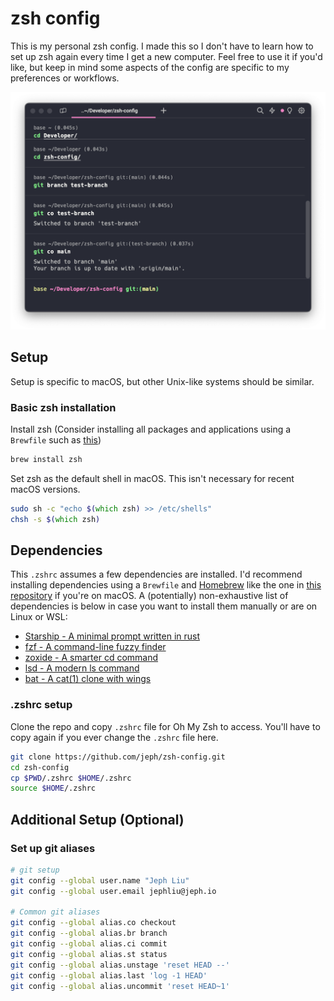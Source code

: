 # zsh config

This is my personal zsh config. I made this so I don't have to learn
how to set up zsh again every time I get a new computer. Feel free to
use it if you'd like, but keep in mind some aspects of the config are
specific to my preferences or workflows.

![Command Line Image Example](cmdline.png)

## Setup

Setup is specific to macOS, but other Unix-like systems should be similar.

### Basic zsh installation

Install zsh (Consider installing all packages and applications using a `Brewfile`
such as [this](https://github.com/jeph/brewfile))

```zsh
brew install zsh
```

Set zsh as the default shell in macOS. This isn't necessary for recent
macOS versions.

```zsh
sudo sh -c "echo $(which zsh) >> /etc/shells"
chsh -s $(which zsh)
```

## Dependencies

This `.zshrc` assumes a few dependencies are installed. I'd recommend installing
dependencies using a `Brewfile` and [Homebrew](https://brew.sh/) like the one in
[this repository](https://github.com/jeph/brewfile) if you're on macOS. A (potentially)
non-exhaustive list of dependencies is below in case you want to install them manually
or are on Linux or WSL:

- [Starship - A minimal prompt written in rust](https://starship.rs/)
- [fzf - A command-line fuzzy finder](https://github.com/junegunn/fzf)
- [zoxide - A smarter cd command](https://github.com/ajeetdsouza/zoxide)
- [lsd - A modern ls command](https://github.com/lsd-rs/lsd)
- [bat - A cat(1) clone with wings](https://github.com/sharkdp/bat)

### .zshrc setup

Clone the repo and copy `.zshrc` file for Oh My Zsh to access.
You'll have to copy again if you ever change the `.zshrc` file here.

```zsh
git clone https://github.com/jeph/zsh-config.git
cd zsh-config
cp $PWD/.zshrc $HOME/.zshrc
source $HOME/.zshrc
```

## Additional Setup (Optional)

### Set up git aliases

```zsh
# git setup
git config --global user.name "Jeph Liu"
git config --global user.email jephliu@jeph.io

# Common git aliases
git config --global alias.co checkout
git config --global alias.br branch
git config --global alias.ci commit
git config --global alias.st status
git config --global alias.unstage 'reset HEAD --'
git config --global alias.last 'log -1 HEAD'
git config --global alias.uncommit 'reset HEAD~1'
```
